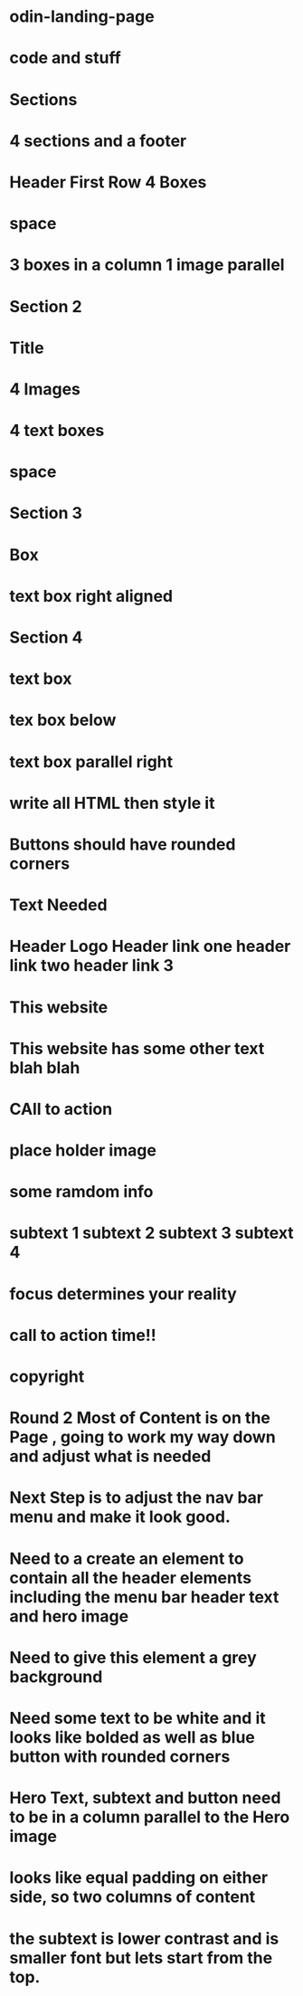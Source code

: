 # odin-landing-page
 # code and stuff 
 # Sections
 # 4 sections and a footer
 # Header First Row 4 Boxes
# space
# 3 boxes in a column 1 image parallel
# Section 2 
# Title 
# 4 Images 
# 4 text boxes 
# space
# Section 3 
# Box 
# text box right aligned 
# Section 4 
# text box
# tex box below 
# text box parallel right
# write all HTML then style it

# Buttons should have rounded corners

# Text Needed
# Header Logo Header link one header link two header link 3
# This website 
# This website has some other text blah blah 
# CAll to action
# place holder image
# some ramdom info 
# subtext 1 subtext 2 subtext 3 subtext 4 

# focus determines your reality 
# call to action time!! 
# copyright 

# Round 2 Most of Content is on the Page , going to work my way down and adjust what is needed
# Next Step is to adjust the nav bar menu and make it look good. 

# Need to a create an element to contain all the header elements including the menu bar header text and hero image 
# Need to give this element a grey background 
# Need some text to be white and it looks like bolded as well as blue button with rounded corners
# Hero Text, subtext and button need to be in a column parallel to the Hero image
# looks like equal padding on either side, so two columns of content 
# the subtext is lower contrast and is smaller font but lets start from the top. 